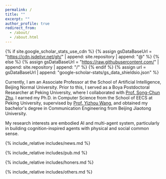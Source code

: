 ```yaml
---
permalink: /
title: ""
excerpt: ""
author_profile: true
redirect_from: 
  - /about/
  - /about.html
---
```


{% if site.google_scholar_stats_use_cdn %}
{% assign gsDataBaseUrl = "https://cdn.jsdelivr.net/gh/" | append: site.repository | append: "@" %}
{% else %}
{% assign gsDataBaseUrl = "https://raw.githubusercontent.com/" | append: site.repository | append: "/" %}
{% endif %}
{% assign url = gsDataBaseUrl | append: "google-scholar-stats/gs_data_shieldsio.json" %}

<span class='anchor' id='about-me'></span>

Currently, I am an Associate Professor at the School of Artificial Intelligence, Beijing Normal University.
Prior to this, I served as a Boya Postdoctoral Researcher at Peking University, where I collaborated with [Prof. Song-Chun Zhu](https://zhusongchun.net/).
I earned my Ph.D. in Computer Science from the School of EECS at Peking University, supervised by [Prof. Yizhou Wang](https://cfcs.pku.edu.cn/wangyizhou/#../../../english/index.htm), 
and obtained my bachelor's degree in Communication Engineering from Beijing Jiaotong University.

My research interests are embodied AI and multi-agent system, particularly in building cognition-inspired agents with physical and social common sense.

{% include_relative includes/news.md %}

{% include_relative includes/pub.md %}

{% include_relative includes/honers.md %}

{% include_relative includes/others.md %}